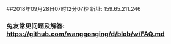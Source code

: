 ##2018年09月28日07时12分07秒 新址: 159.65.211.246
### 兔友常见问题及解答: https://github.com/wanggonging/d/blob/w/FAQ.md
